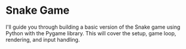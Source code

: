# Snake Game

I'll guide you through building a basic version of the Snake game using Python with the Pygame library. 
This will cover the setup, game loop, rendering, and input handling.
